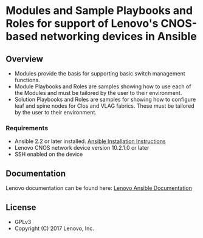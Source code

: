 
# Modules and Sample Playbooks and Roles for support of Lenovo's CNOS-based networking devices in Ansible

## Overview

* Modules provide the basis for supporting basic switch management functions.
* Module Playbooks and Roles are samples showing how to use each of the Modules and must be tailored by the user to their environment.
* Solution Playbooks and Roles are samples for showing how to configure leaf and spine nodes for Clos and VLAG fabrics.  These must be tailored by the user to their environment.

### Requirements

* Ansible 2.2 or later installed.  [Ansible Installation Instructions](http://docs.ansible.com/ansible/intro_installation.html)
* Lenovo CNOS network device version 10.2.1.0 or later
* SSH enabled on the device

## Documentation

Lenovo documentation can be found here:
[Lenovo Ansible Documentation](http://systemx.lenovofiles.com/help/index.jsp?topic=%2Fcom.lenovo.switchmgt.ansible.doc%2Fansible_for_cnos.html&cp=0_3_1_0)

## License

* GPLv3
* Copyright (C) 2017 Lenovo, Inc.


